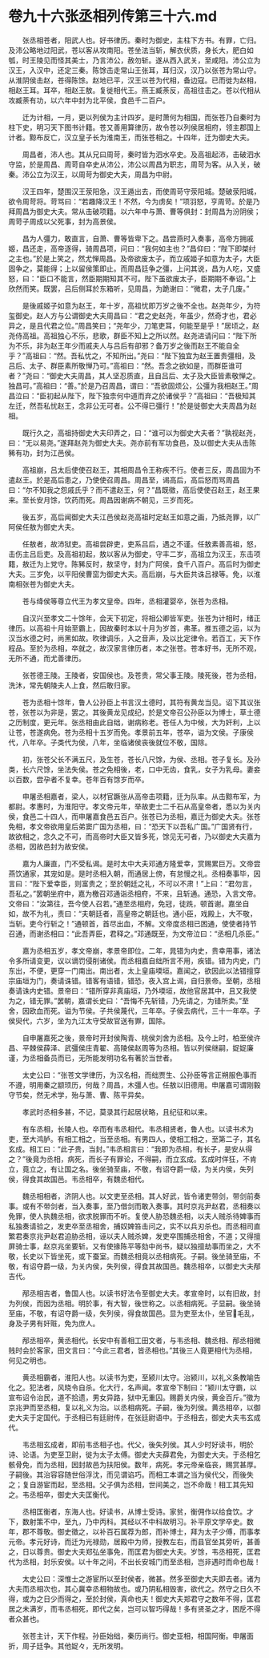 # 卷九十六张丞相列传第三十六.md

　　张丞相苍者，阳武人也。好书律历。秦时为御史，主柱下方书。有罪，亡归。及沛公略地过阳武，苍以客从攻南阳。苍坐法当斩，解衣伏质，身长大，肥白如瓠，时王陵见而怪其美士，乃言沛公，赦勿斩。遂从西入武关，至咸阳。沛公立为汉王，入汉中，还定三秦。陈馀击走常山王张耳，耳归汉，汉乃以张苍为常山守。从淮阴侯击赵，苍得陈馀。赵地已平，汉王以苍为代相，备边寇。已而徙为赵相，相赵王耳。耳卒，相赵王敖。复徙相代王。燕王臧荼反，高祖往击之。苍以代相从攻臧荼有功，以六年中封为北平侯，食邑千二百户。

　　迁为计相，一月，更以列侯为主计四岁。是时萧何为相国，而张苍乃自秦时为柱下史，明习天下图书计籍。苍又善用算律历，故令苍以列侯居相府，领主郡国上计者。黥布反亡，汉立皇子长为淮南王，而张苍相之。十四年，迁为御史大夫。

　　周昌者，沛人也。其从兄曰周苛，秦时皆为泗水卒史。及高祖起沛，击破泗水守监，於是周昌、周苛自卒史从沛公，沛公以周昌为职志，周苛为客。从入关，破秦。沛公立为汉王，以周苛为御史大夫，周昌为中尉。

　　汉王四年，楚围汉王荥阳急，汉王遁出去，而使周苛守荥阳城。楚破荥阳城，欲令周苛将。苛骂曰：“若趣降汉王！不然，今为虏矣！”项羽怒，亨周苛。於是乃拜周昌为御史大夫。常从击破项籍。以六年中与萧、曹等俱封：封周昌为汾阴侯；周苛子周成以父死事，封为高景侯。

　　昌为人彊力，敢直言，自萧、曹等皆卑下之。昌尝燕时入奏事，高帝方拥戚姬，昌还走，高帝逐得，骑周昌项，问曰：“我何如主也？”昌仰曰：“陛下即桀纣之主也。”於是上笑之，然尤惮周昌。及帝欲废太子，而立戚姬子如意为太子，大臣固争之，莫能得；上以留侯策即止。而周昌廷争之彊，上问其说，昌为人吃，又盛怒，曰：“臣口不能言，然臣期期知其不可。陛下虽欲废太子，臣期期不奉诏。”上欣然而笑。既罢，吕后侧耳於东箱听，见周昌，为跪谢曰：“微君，太子几废。”

　　是後戚姬子如意为赵王，年十岁，高祖忧即万岁之後不全也。赵尧年少，为符玺御史。赵人方与公谓御史大夫周昌曰：“君之史赵尧，年虽少，然奇才也，君必异之，是且代君之位。”周昌笑曰；“尧年少，刀笔吏耳，何能至是乎！”居顷之，赵尧侍高祖。高祖独心不乐，悲歌，群臣不知上之所以然。赵尧进请问曰：“陛下所为不乐，非为赵王年少而戚夫人与吕后有卻邪？备万岁之後而赵王不能自全乎？”高祖曰：“然。吾私忧之，不知所出。”尧曰：“陛下独宜为赵王置贵彊相，及吕后、太子、群臣素所敬惮乃可。”高祖曰：“然。吾念之欲如是，而群臣谁可者？”尧曰：“御史大夫周昌，其人坚忍质直，且自吕后、太子及大臣皆素敬惮之。独昌可。”高祖曰：“善。”於是乃召周昌，谓曰：“吾欲固烦公，公彊为我相赵王。”周昌泣曰：“臣初起从陛下，陛下独柰何中道而弃之於诸侯乎？”高祖曰：“吾极知其左迁，然吾私忧赵王，念非公无可者。公不得已彊行！”於是徙御史大夫周昌为赵相。

　　既行久之，高祖持御史大夫印弄之，曰：“谁可以为御史大夫者？”孰视赵尧，曰：“无以易尧。”遂拜赵尧为御史大夫。尧亦前有军功食邑，及以御史大夫从击陈豨有功，封为江邑侯。

　　高祖崩，吕太后使使召赵王，其相周昌令王称疾不行。使者三反，周昌固为不遣赵王。於是高后患之，乃使使召周昌。周昌至，谒高后，高后怒而骂周昌曰：“尔不知我之怨戚氏乎？而不遣赵王，何？”昌既徵，高后使使召赵王，赵王果来。至长安月馀，饮药而死。周昌因谢病不朝见，三岁而死。

　　後五岁，高后闻御史大夫江邑侯赵尧高祖时定赵王如意之画，乃抵尧罪，以广阿侯任敖为御史大夫。

　　任敖者，故沛狱吏。高祖尝辟吏，吏系吕后，遇之不谨。任敖素善高祖，怒，击伤主吕后吏。及高祖初起，敖以客从为御史，守丰二岁，高祖立为汉王，东击项籍，敖迁为上党守。陈豨反时，敖坚守，封为广阿侯，食千八百户。高后时为御史大夫。三岁免，以平阳侯曹窋为御史大夫。高后崩，与大臣共诛吕禄等。免，以淮南相张苍为御史大夫。

　　苍与绛侯等尊立代王为孝文皇帝。四年，丞相灌婴卒，张苍为丞相。

　　自汉兴至孝文二十馀年，会天下初定，将相公卿皆军吏。张苍为计相时，绪正律历。以高祖十月始至霸上，因故秦时本以十月为岁首，弗革。推五德之运，以为汉当水德之时，尚黑如故。吹律调乐，入之音声，及以比定律令。若百工，天下作程品。至於为丞相，卒就之，故汉家言律历者，本之张苍。苍本好书，无所不观，无所不通，而尤善律历。

　　张苍德王陵。王陵者，安国侯也。及苍贵，常父事王陵。陵死後，苍为丞相，洗沐，常先朝陵夫人上食，然后敢归家。

　　苍为丞相十馀年，鲁人公孙臣上书言汉土德时，其符有黄龙当见。诏下其议张苍，张苍以为非是，罢之。其後黄龙见成纪，於是文帝召公孙臣以为博士，草土德之历制度，更元年。张丞相由此自绌，谢病称老。苍任人为中候，大为奸利，上以让苍，苍遂病免。苍为丞相十五岁而免。孝景前五年，苍卒，谥为文侯。子康侯代，八年卒。子类代为侯，八年，坐临诸侯丧後就位不敬，国除。

　　初，张苍父长不满五尺，及生苍，苍长八尺馀，为侯、丞相。苍子复长。及孙类，长六尺馀，坐法失侯。苍之免相後，老，口中无齿，食乳，女子为乳母。妻妾以百数，尝孕者不复幸。苍年百有馀岁而卒。

　　申屠丞相嘉者，梁人，以材官蹶张从高帝击项籍，迁为队率。从击黥布军，为都尉。孝惠时，为淮阳守。孝文帝元年，举故吏士二千石从高皇帝者，悉以为关内侯，食邑二十四人，而申屠嘉食邑五百户。张苍已为丞相，嘉迁为御史大夫。张苍免相，孝文帝欲用皇后弟窦广国为丞相，曰：“恐天下以吾私广国。”广国贤有行，故欲相之，念久之不可，而高帝时大臣又皆多死，馀见无可者，乃以御史大夫嘉为丞相，因故邑封为故安侯。

　　嘉为人廉直，门不受私谒。是时太中大夫邓通方隆爱幸，赏赐累巨万。文帝尝燕饮通家，其宠如是。是时丞相入朝，而通居上傍，有怠慢之礼。丞相奏事毕，因言曰：“陛下爱幸臣，则富贵之；至於朝廷之礼，不可以不肃！”上曰：“君勿言，吾私之。”罢朝坐府中，嘉为檄召邓通诣丞相府，不来，且斩通。通恐，入言文帝。文帝曰：“汝第往，吾今使人召若。”通至丞相府，免冠，徒跣，顿首谢。嘉坐自如，故不为礼，责曰：“夫朝廷者，高皇帝之朝廷也。通小臣，戏殿上，大不敬，当斩。吏今行斩之！”通顿首，首尽出血，不解。文帝度丞相已困通，使使者持节召通，而谢丞相曰：“此吾弄臣，君释之。”邓通既至，为文帝泣曰：“丞相几杀臣。”

　　嘉为丞相五岁，孝文帝崩，孝景帝即位。二年，晁错为内史，贵幸用事，诸法令多所请变更，议以谪罚侵削诸侯。而丞相嘉自绌所言不用，疾错。错为内史，门东出，不便，更穿一门南出。南出者，太上皇庙堧垣。嘉闻之，欲因此以法错擅穿宗庙垣为门，奏请诛错。错客有语错，错恐，夜入宫上谒，自归景帝。至朝，丞相奏请诛内史错。景帝曰：“错所穿非真庙垣，乃外堧垣，故他官居其中，且又我使为之，错无罪。”罢朝，嘉谓长史曰：“吾悔不先斩错，乃先请之，为错所卖。”至舍，因欧血而死。谥为节侯。子共侯蔑代，三年卒。子侯去病代，三十一年卒。子侯臾代，六岁，坐为九江太守受故官送有罪，国除。

　　自申屠嘉死之後，景帝时开封侯陶青、桃侯刘舍为丞相。及今上时，柏至侯许昌、平棘侯薛泽、武彊侯庄青翟、高陵侯赵周等为丞相。皆以列侯继嗣，娖娖廉谨，为丞相备员而已，无所能发明功名有著於当世者。

　　太史公曰：“张苍文学律历，为汉名相，而绌贾生、公孙臣等言正朔服色事而不遵，明用秦之颛顼历，何哉？周昌，木彊人也。任敖以旧德用。申屠嘉可谓刚毅守节矣，然无术学，殆与萧、曹、陈平异矣。

　　孝武时丞相多甚，不记，莫录其行起居状略，且纪征和以来。

　　有车丞相，长陵人也。卒而有韦丞相代。韦丞相贤者，鲁人也。以读书术为吏，至大鸿胪。有相工相之，当至丞相。有男四人，使相工相之，至第二子，其名玄成。相工曰：“此子贵，当封。”韦丞相言曰：“我即为丞相，有长子，是安从得之？”後竟为丞相，病死，而长子有罪论，不得嗣，而立玄成。玄成时佯狂，不肯立，竟立之，有让国之名。後坐骑至庙，不敬，有诏夺爵一级，为关内侯，失列侯，得食其故国邑。韦丞相卒，有魏丞相代。

　　魏丞相相者，济阴人也。以文吏至丞相。其人好武，皆令诸吏带剑，带剑前奏事。或有不带剑者，当入奏事，至乃借剑而敢入奏事。其时京兆尹赵君，丞相奏以免罪，使人执魏丞相，欲求脱罪而不听。复使人胁恐魏丞相，以夫人贼杀待婢事而私独奏请验之，发吏卒至丞相舍，捕奴婢笞击问之，实不以兵刃杀也。而丞相司直繁君奏京兆尹赵君迫胁丞相，诬以夫人贼杀婢，发吏卒围捕丞相舍，不道；又得擅屏骑士事，赵京兆坐要斩。又有使掾陈平等劾中尚书，疑以独擅劫事而坐之，大不敬，长史以下皆坐死，或下蚕室。而魏丞相竟以丞相病死。子嗣。後坐骑至庙，不敬，有诏夺爵一级，为关内侯，失列侯，得食其故国邑。魏丞相卒，以御史大夫邴吉代。

　　邴丞相吉者，鲁国人也。以读书好法令至御史大夫。孝宣帝时，以有旧故，封为列侯，而因为丞相。明於事，有大智，後世称之。以丞相病死。子显嗣。後坐骑至庙，不敬，有诏夺爵一级，失列侯，得食故国邑。显为吏至太仆，坐官毛乱，身及子男有奸赃，免为庶人。

　　邴丞相卒，黄丞相代。长安中有善相工田文者，与韦丞相、魏丞相、邴丞相微贱时会於客家，田文言曰：“今此三君者，皆丞相也。”其後三人竟更相代为丞相，何见之明也。

　　黄丞相霸者，淮阳人也。以读书为吏，至颍川太守。治颍川，以礼义条教喻告化之。犯法者，风晓令自杀。化大行，名声闻。孝宣帝下制曰：“颍川太守霸，以宣布诏令治民，道不拾遗，男女异路，狱中无重囚。赐爵关内侯，黄金百斤。”徵为京兆尹而至丞相，复以礼义为治。以丞相病死。子嗣，後为列侯。黄丞相卒，以御史大夫于定国代。于丞相已有廷尉传，在张廷尉语中。于丞相去，御史大夫韦玄成代。

　　韦丞相玄成者，即前韦丞相子也。代父，後失列侯。其人少时好读书，明於诗、论语。为吏至卫尉，徙为太子太傅。御史大夫薛君免，为御史大夫。于丞相乞骸骨免，而为丞相，因封故邑为扶阳侯。数年，病死。孝元帝亲临丧，赐赏甚厚。子嗣後。其治容容随世俗浮沈，而见谓谄巧。而相工本谓之当为侯代父，而後失之；复自游宦而起，至丞相。父子俱为丞相，世间美之，岂不命哉！相工其先知之。韦丞相卒，御史大夫匡衡代。

　　丞相匡衡者，东海人也。好读书，从博士受诗。家贫，衡佣作以给食饮。才下，数射策不中，至九，乃中丙科。其经以不中科故明习。补平原文学卒史。数年，郡不尊敬。御史徵之，以补百石属荐为郎，而补博士，拜为太子少傅，而事孝元帝。孝元好诗，而迁为光禄勋，居殿中为师，授教左右，而县官坐其旁听，甚善之，日以尊贵。御史大夫郑弘坐事免，而匡君为御史大夫。岁馀，韦丞相死，匡君代为丞相，封乐安侯。以十年之间，不出长安城门而至丞相，岂非遇时而命也哉！

　　太史公曰：深惟士之游宦所以至封侯者，微甚。然多至御史大夫即去者。诸为大夫而丞相次也，其心冀幸丞相物故也。或乃阴私相毁害，欲代之。然守之日久不得，或为之日少而得之，至於封侯，真命也夫！御史大夫郑君守之数年不得，匡君居之未满岁，而韦丞相死，即代之矣，岂可以智巧得哉！多有贤圣之才，困戹不得者众甚也。

　　张苍主计，天下作程。孙臣始绌，秦历尚行。御史亚相，相国阿衡。申屠面折，周子廷争。其他娖々，无所发明。